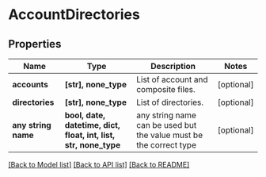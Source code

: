 # AccountDirectories


## Properties
Name | Type | Description | Notes
------------ | ------------- | ------------- | -------------
**accounts** | **[str], none_type** | List of account and composite files. | [optional] 
**directories** | **[str], none_type** | List of directories. | [optional] 
**any string name** | **bool, date, datetime, dict, float, int, list, str, none_type** | any string name can be used but the value must be the correct type | [optional]

[[Back to Model list]](../README.md#documentation-for-models) [[Back to API list]](../README.md#documentation-for-api-endpoints) [[Back to README]](../README.md)


